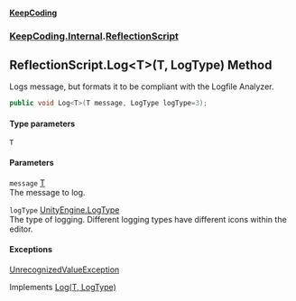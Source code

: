 #### [KeepCoding](index.md 'index')
### [KeepCoding.Internal](KeepCoding_Internal.md 'KeepCoding.Internal').[ReflectionScript](KeepCoding_Internal_ReflectionScript.md 'KeepCoding.Internal.ReflectionScript')
## ReflectionScript.Log&lt;T&gt;(T, LogType) Method
Logs message, but formats it to be compliant with the Logfile Analyzer.  
```csharp
public void Log<T>(T message, LogType logType=3);
```
#### Type parameters
<a name='KeepCoding_Internal_ReflectionScript_Log_T_(T_LogType)_T'></a>
`T`  
  
#### Parameters
<a name='KeepCoding_Internal_ReflectionScript_Log_T_(T_LogType)_message'></a>
`message` [T](KeepCoding_Internal_ReflectionScript_Log_T_(T_LogType).md#KeepCoding_Internal_ReflectionScript_Log_T_(T_LogType)_T 'KeepCoding.Internal.ReflectionScript.Log&lt;T&gt;(T, LogType).T')  
The message to log.
  
<a name='KeepCoding_Internal_ReflectionScript_Log_T_(T_LogType)_logType'></a>
`logType` [UnityEngine.LogType](https://docs.microsoft.com/en-us/dotnet/api/UnityEngine.LogType 'UnityEngine.LogType')  
The type of logging. Different logging types have different icons within the editor.
  
#### Exceptions
[UnrecognizedValueException](KeepCoding_Internal_UnrecognizedValueException.md 'KeepCoding.Internal.UnrecognizedValueException')  

Implements [Log<T>(T, LogType)](KeepCoding_ILog_Log_T_(T_LogType).md 'KeepCoding.ILog.Log&lt;T&gt;(T, LogType)')  
